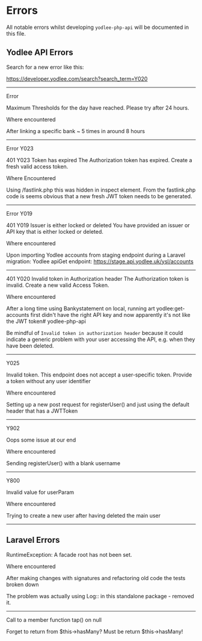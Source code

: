 # Errors

All notable errors whilst developing `yodlee-php-api` will be documented in this file.

## Yodlee API Errors

Search for a new error like this:

https://developer.yodlee.com/search?search_term=Y020

---

Error

Maximum Thresholds for the day have reached. Please try after 24 hours.

Where encountered

After linking a specific bank ~ 5 times in around 8 hours

---

Error Y023

401	Y023	Token has expired	The Authorization token has expired. Create a fresh valid access token.

Where Encountered

Using /fastlink.php this was hidden in inspect element. From the fastlink.php code is seems obvious that a new fresh JWT token needs to be generated.

---

Error Y019

401	Y019	Issuer is either locked or deleted	You have provided an issuer or API key that is either locked or deleted.

Where encountered

Upon importing Yodlee accounts from staging endpoint during a Laravel migration:
Yodlee apiGet endpoint: https://stage.api.yodlee.uk/ysl/accounts

---

401	Y020	Invalid token in Authorization header	The Authorization token is invalid. Create a new valid Access Token.

Where encountered

After a long time using Bankystatement on local, running art yodlee:get-accounts first didn't have the right API key and now apparently it's not like the JWT token# yodlee-php-api

Be mindful of `Invalid token in authorization header` because it could indicate a generic problem with your user accessing the API, e.g. when they have been deleted.

---

Y025

Invalid token. This endpoint does not accept a user-specific token. Provide a token without any user identifier

Where encountered

Setting up a new post request for registerUser() and just using the default header that has a JWTToken

---

Y902

Oops some issue at our end

Where encountered

Sending registerUser() with a blank username

---

Y800

Invalid value for userParam

Where encountered

Trying to create a new user after having deleted the main user

---

## Laravel Errors

RuntimeException: A facade root has not been set.

Where encountered

After making changes with signatures and refactoring old code the tests broken down

The problem was actually using Log:: in this standalone package - removed it.

---

Call to a member function tap() on null

Forget to return from $this->hasMany? Must be return $this->hasMany!
